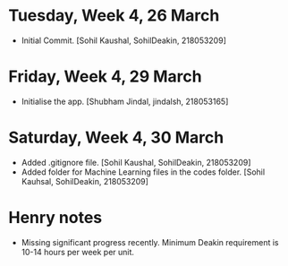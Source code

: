 
# Tuesday, Week 4, 26 March
- Initial Commit. [Sohil Kaushal, SohilDeakin, 218053209]
# Friday, Week 4, 29 March
- Initialise the app. [Shubham Jindal, jindalsh, 218053165]
# Saturday, Week 4, 30 March 
- Added .gitignore file. [Sohil Kaushal, SohilDeakin, 218053209]
- Added folder for Machine Learning files in the codes folder. [Sohil Kauhsal, SohilDeakin, 218053209]

# Henry notes
- Missing significant progress recently. Minimum Deakin requirement is 10-14 hours per week per unit.
